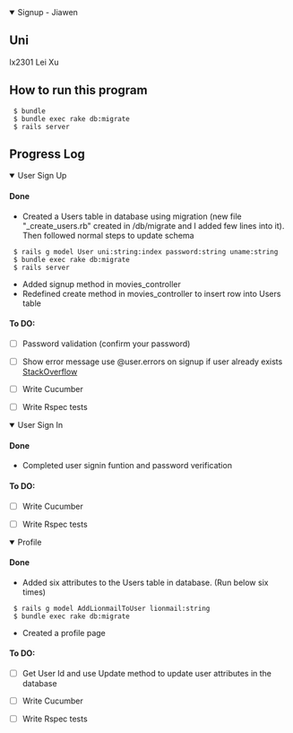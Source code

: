 
<details open>
<summary>Signup - Jiawen</summary>

## Uni

lx2301 Lei Xu
## How to run this program

```
 $ bundle
 $ bundle exec rake db:migrate                                      
 $ rails server
```

## Progress Log

<details open>
<summary>User Sign Up</summary>

#### Done
* Created a Users table in database using migration (new file "_create_users.rb" created in /db/migrate and I added few lines into it).
Then followed normal steps to update schema
```
 $ rails g model User uni:string:index password:string uname:string
 $ bundle exec rake db:migrate                                      
 $ rails server
```
* Added signup method in movies_controller
* Redefined create method in movies_controller to insert row into Users table

#### To DO:
- [ ] Password validation (confirm your password)
- [ ] Show error message use @user.errors on signup if user already exists <a href="https://stackoverflow.com/a/23975918/19843708">StackOverflow</a>
- [ ] Write Cucumber
- [ ] Write Rspec tests


</details>

<details open>
<summary>User Sign In</summary>

#### Done
* Completed user signin funtion and password verification

#### To DO:
- [ ] Write Cucumber
- [ ] Write Rspec tests


</details>

<details open>
<summary>Profile</summary>

#### Done
* Added six attributes to the Users table in database. (Run below six times)
```
 $ rails g model AddLionmailToUser lionmail:string
 $ bundle exec rake db:migrate                                      
```
* Created a profile page

#### To DO:
- [ ] Get User Id and use Update method to update user attributes in the database
- [ ] Write Cucumber
- [ ] Write Rspec tests


</details>